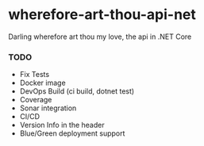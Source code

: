 # wherefore-art-thou-api-net
Darling wherefore art thou my love, the api in .NET Core

### TODO ###
- Fix Tests
- Docker image
- DevOps Build (ci build, dotnet test)
- Coverage
- Sonar integration
- CI/CD
- Version Info in the header
- Blue/Green deployment support
